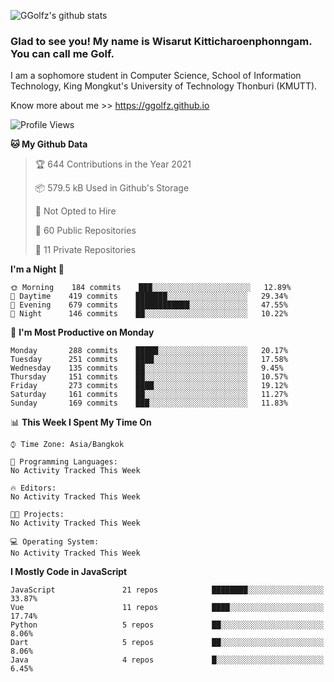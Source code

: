 ![GGolfz's github stats](https://github-readme-stats.vercel.app/api?username=ggolfz&count_private=true&show_icons=true&theme=radical)

### Glad to see you! My name is Wisarut Kitticharoenphonngam. You can call me Golf.

I am a sophomore student in Computer Science, School of Information Technology, King Mongkut's University of Technology Thonburi (KMUTT).

Know more about me >> https://ggolfz.github.io

<!--START_SECTION:waka-->
![Profile Views](http://img.shields.io/badge/Profile%20Views-17-blue)

**🐱 My Github Data** 

> 🏆 644 Contributions in the Year 2021
 > 
> 📦 579.5 kB Used in Github's Storage 
 > 
> 🚫 Not Opted to Hire
 > 
> 📜 60 Public Repositories 
 > 
> 🔑 11 Private Repositories  
 > 
**I'm a Night 🦉** 

```text
🌞 Morning    184 commits    ███░░░░░░░░░░░░░░░░░░░░░░   12.89% 
🌆 Daytime    419 commits    ███████░░░░░░░░░░░░░░░░░░   29.34% 
🌃 Evening    679 commits    ████████████░░░░░░░░░░░░░   47.55% 
🌙 Night      146 commits    ██░░░░░░░░░░░░░░░░░░░░░░░   10.22%

```
📅 **I'm Most Productive on Monday** 

```text
Monday       288 commits    █████░░░░░░░░░░░░░░░░░░░░   20.17% 
Tuesday      251 commits    ████░░░░░░░░░░░░░░░░░░░░░   17.58% 
Wednesday    135 commits    ██░░░░░░░░░░░░░░░░░░░░░░░   9.45% 
Thursday     151 commits    ██░░░░░░░░░░░░░░░░░░░░░░░   10.57% 
Friday       273 commits    ████░░░░░░░░░░░░░░░░░░░░░   19.12% 
Saturday     161 commits    ██░░░░░░░░░░░░░░░░░░░░░░░   11.27% 
Sunday       169 commits    ███░░░░░░░░░░░░░░░░░░░░░░   11.83%

```


📊 **This Week I Spent My Time On** 

```text
⌚︎ Time Zone: Asia/Bangkok

💬 Programming Languages: 
No Activity Tracked This Week

🔥 Editors: 
No Activity Tracked This Week

🐱‍💻 Projects: 
No Activity Tracked This Week

💻 Operating System: 
No Activity Tracked This Week

```

**I Mostly Code in JavaScript** 

```text
JavaScript               21 repos            ████████░░░░░░░░░░░░░░░░░   33.87% 
Vue                      11 repos            ████░░░░░░░░░░░░░░░░░░░░░   17.74% 
Python                   5 repos             ██░░░░░░░░░░░░░░░░░░░░░░░   8.06% 
Dart                     5 repos             ██░░░░░░░░░░░░░░░░░░░░░░░   8.06% 
Java                     4 repos             █░░░░░░░░░░░░░░░░░░░░░░░░   6.45%

```



<!--END_SECTION:waka-->
